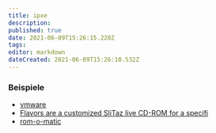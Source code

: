 ```yaml
---
title: ipxe
description: 
published: true
date: 2021-06-09T15:26:15.220Z
tags: 
editor: markdown
dateCreated: 2021-06-09T15:26:10.532Z
---
```


### Beispiele 
* [vmware](http://ipxe.org/howto/vmware)
* [Flavors are a customized SliTaz live CD-ROM for a specifi](http://pizza.slitaz.org/)
* [rom-o-matic](https://rom-o-matic.eu/)
